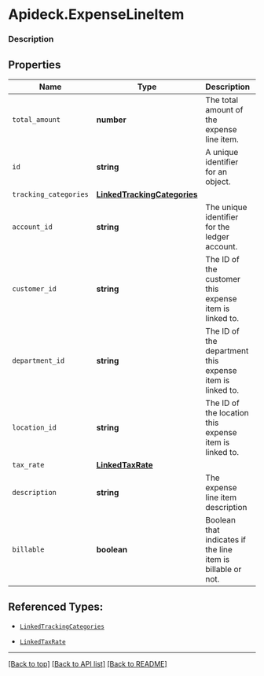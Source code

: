 # Apideck.ExpenseLineItem

### Description

## Properties
Name | Type | Description | Notes
------------ | ------------- | ------------- | -------------
`total_amount` | **number** | The total amount of the expense line item. | 
`id` | **string** | A unique identifier for an object. | [optional] 
`tracking_categories` | [**LinkedTrackingCategories**](LinkedTrackingCategories.md) |  | [optional] 
`account_id` | **string** | The unique identifier for the ledger account. | [optional] 
`customer_id` | **string** | The ID of the customer this expense item is linked to. | [optional] 
`department_id` | **string** | The ID of the department this expense item is linked to. | [optional] 
`location_id` | **string** | The ID of the location this expense item is linked to. | [optional] 
`tax_rate` | [**LinkedTaxRate**](LinkedTaxRate.md) |  | [optional] 
`description` | **string** | The expense line item description | [optional] 
`billable` | **boolean** | Boolean that indicates if the line item is billable or not. | [optional] 





## Referenced Types:


* [`LinkedTrackingCategories`](LinkedTrackingCategories.md)




* [`LinkedTaxRate`](LinkedTaxRate.md)



---

[[Back to top]](#) [[Back to API list]](../../../../README.md#documentation-for-api-endpoints) [[Back to README]](../../../../README.md)


